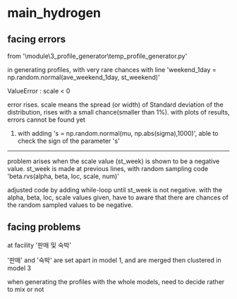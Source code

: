 # main_hydrogen

## facing errors

from '\module\3_profile_generator\temp_profile_generator.py'

in generating profiles, with very rare chances with line
'weekend_1day = np.random.normal(ave_weekend_1day, st_weekend)'

ValueError : scale < 0

error rises.
scale means the spread (or width) of Standard deviation of the distribution,
rises with a small chance(smaller than 1%).
with plots of results, errors cannot be found yet

1. with adding 's = np.random.normal(mu, np.abs(sigma),1000)', 
able to check the sign of the parameter 's'


---
problem arises when the scale value (st_week) is shown to be a negative value.
st_week is made at previous lines, with random sampling code 'beta.rvs(alpha, beta, loc, scale, num)'

adjusted code by adding while-loop until st_week is not negative.
with the alpha, beta, loc, scale values given, have to aware that there are chances of the random sampled values to be negative.



## facing problems

at facility '판매 및 숙박'

'판매' and '숙박' are set apart in model 1,
and are merged then clustered in model 3

when generating the profiles with the whole models, 
need to decide rather to mix or not
